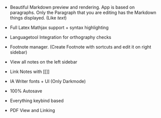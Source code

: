 - Beautiful Markdown preview and rendering. App is based on paragraphs. Only the Paragraph that you are editing has the Markdown things displayed. (Like *text*)
- Full Latex Mathjax support + syntax highlighting
- Languagetool Integration for orthography checks
- Footnote manager. (Create  Footnote with sortcuts and edit it on right sidebar)
- View all notes on the left sidebar
- Link Notes with [[]]
- IA Writer fonts + UI (Only Darkmode)
- 100% Autosave
- Everything keybind based


- PDF View and Linking